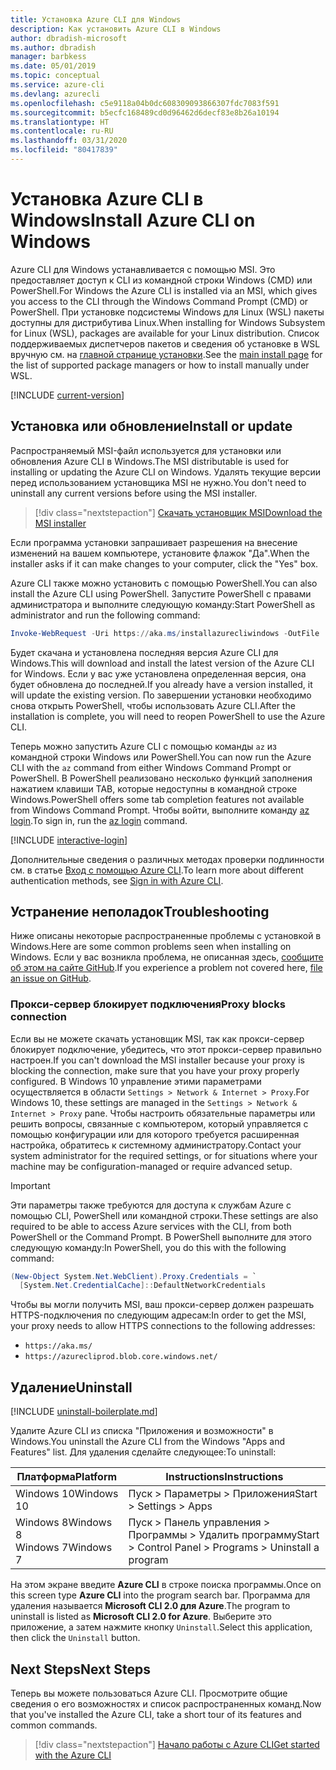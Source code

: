 ```yaml
---
title: Установка Azure CLI для Windows
description: Как установить Azure CLI в Windows
author: dbradish-microsoft
ms.author: dbradish
manager: barbkess
ms.date: 05/01/2019
ms.topic: conceptual
ms.service: azure-cli
ms.devlang: azurecli
ms.openlocfilehash: c5e9118a04b0dc608309093866307fdc7083f591
ms.sourcegitcommit: b5ecfc168489cd0d96462d6decf83e8b26a10194
ms.translationtype: HT
ms.contentlocale: ru-RU
ms.lasthandoff: 03/31/2020
ms.locfileid: "80417839"
---
```

# <a name="install-azure-cli-on-windows"></a><span data-ttu-id="45cb9-103">Установка Azure CLI в Windows</span><span class="sxs-lookup"><span data-stu-id="45cb9-103">Install Azure CLI on Windows</span></span>

<span data-ttu-id="45cb9-104">Azure CLI для Windows устанавливается с помощью MSI. Это предоставляет доступ к CLI из командной строки Windows (CMD) или PowerShell.</span><span class="sxs-lookup"><span data-stu-id="45cb9-104">For Windows the Azure CLI is installed via an MSI, which gives you access to the CLI through the Windows Command Prompt (CMD) or PowerShell.</span></span>
<span data-ttu-id="45cb9-105">При установке подсистемы Windows для Linux (WSL) пакеты доступны для дистрибутива Linux.</span><span class="sxs-lookup"><span data-stu-id="45cb9-105">When installing for Windows Subsystem for Linux (WSL), packages are available for your Linux distribution.</span></span> <span data-ttu-id="45cb9-106">Список поддерживаемых диспетчеров пакетов и сведения об установке в WSL вручную см. на [главной странице установки](install-azure-cli.md).</span><span class="sxs-lookup"><span data-stu-id="45cb9-106">See the [main install page](install-azure-cli.md) for the list of supported package managers or how to install manually under WSL.</span></span>

[!INCLUDE [current-version](includes/current-version.md)]

## <a name="install-or-update"></a><span data-ttu-id="45cb9-107">Установка или обновление</span><span class="sxs-lookup"><span data-stu-id="45cb9-107">Install or update</span></span>

<span data-ttu-id="45cb9-108">Распространяемый MSI-файл используется для установки или обновления Azure CLI в Windows.</span><span class="sxs-lookup"><span data-stu-id="45cb9-108">The MSI distributable is used for installing or updating the Azure CLI on Windows.</span></span> <span data-ttu-id="45cb9-109">Удалять текущие версии перед использованием установщика MSI не нужно.</span><span class="sxs-lookup"><span data-stu-id="45cb9-109">You don't need to uninstall any current versions before using the MSI installer.</span></span>

> [!div class="nextstepaction"]
> [<span data-ttu-id="45cb9-110">Скачать установщик MSI</span><span class="sxs-lookup"><span data-stu-id="45cb9-110">Download the MSI installer</span></span>](https://aka.ms/installazurecliwindows)

<span data-ttu-id="45cb9-111">Если программа установки запрашивает разрешения на внесение изменений на вашем компьютере, установите флажок "Да".</span><span class="sxs-lookup"><span data-stu-id="45cb9-111">When the installer asks if it can make changes to your computer, click the "Yes" box.</span></span>

<span data-ttu-id="45cb9-112">Azure CLI также можно установить с помощью PowerShell.</span><span class="sxs-lookup"><span data-stu-id="45cb9-112">You can also install the Azure CLI using PowerShell.</span></span> <span data-ttu-id="45cb9-113">Запустите PowerShell с правами администратора и выполните следующую команду:</span><span class="sxs-lookup"><span data-stu-id="45cb9-113">Start PowerShell as administrator and run the following command:</span></span>

   ```PowerShell
   Invoke-WebRequest -Uri https://aka.ms/installazurecliwindows -OutFile .\AzureCLI.msi; Start-Process msiexec.exe -Wait -ArgumentList '/I AzureCLI.msi /quiet'; rm .\AzureCLI.msi
   ```
<span data-ttu-id="45cb9-114">Будет скачана и установлена последняя версия Azure CLI для Windows.</span><span class="sxs-lookup"><span data-stu-id="45cb9-114">This will download and install the latest version of the Azure CLI for Windows.</span></span> <span data-ttu-id="45cb9-115">Если у вас уже установлена определенная версия, она будет обновлена до последней.</span><span class="sxs-lookup"><span data-stu-id="45cb9-115">If you already have a version installed, it will update the existing version.</span></span> <span data-ttu-id="45cb9-116">По завершении установки необходимо снова открыть PowerShell, чтобы использовать Azure CLI.</span><span class="sxs-lookup"><span data-stu-id="45cb9-116">After the installation is complete, you will need to reopen PowerShell to use the Azure CLI.</span></span>

<span data-ttu-id="45cb9-117">Теперь можно запустить Azure CLI с помощью команды `az` из командной строки Windows или PowerShell.</span><span class="sxs-lookup"><span data-stu-id="45cb9-117">You can now run the Azure CLI with the `az` command from either Windows Command Prompt or PowerShell.</span></span> <span data-ttu-id="45cb9-118">В PowerShell реализовано несколько функций заполнения нажатием клавиши TAB, которые недоступны в командной строке Windows.</span><span class="sxs-lookup"><span data-stu-id="45cb9-118">PowerShell offers some tab completion features not available from Windows Command Prompt.</span></span> <span data-ttu-id="45cb9-119">Чтобы войти, выполните команду [az login](/cli/azure/reference-index#az-login).</span><span class="sxs-lookup"><span data-stu-id="45cb9-119">To sign in, run the [az login](/cli/azure/reference-index#az-login) command.</span></span>

[!INCLUDE [interactive-login](includes/interactive-login.md)]

<span data-ttu-id="45cb9-120">Дополнительные сведения о различных методах проверки подлинности см. в статье [Вход с помощью Azure CLI](authenticate-azure-cli.md).</span><span class="sxs-lookup"><span data-stu-id="45cb9-120">To learn more about different authentication methods, see [Sign in with Azure CLI](authenticate-azure-cli.md).</span></span>

## <a name="troubleshooting"></a><span data-ttu-id="45cb9-121">Устранение неполадок</span><span class="sxs-lookup"><span data-stu-id="45cb9-121">Troubleshooting</span></span>

<span data-ttu-id="45cb9-122">Ниже описаны некоторые распространенные проблемы с установкой в Windows.</span><span class="sxs-lookup"><span data-stu-id="45cb9-122">Here are some common problems seen when installing on Windows.</span></span> <span data-ttu-id="45cb9-123">Если у вас возникла проблема, не описанная здесь, [сообщите об этом на сайте GitHub](https://github.com/Azure/azure-cli/issues).</span><span class="sxs-lookup"><span data-stu-id="45cb9-123">If you experience a problem not covered here, [file an issue on GitHub](https://github.com/Azure/azure-cli/issues).</span></span>

### <a name="proxy-blocks-connection"></a><span data-ttu-id="45cb9-124">Прокси-сервер блокирует подключения</span><span class="sxs-lookup"><span data-stu-id="45cb9-124">Proxy blocks connection</span></span>

<span data-ttu-id="45cb9-125">Если вы не можете скачать установщик MSI, так как прокси-сервер блокирует подключение, убедитесь, что этот прокси-сервер правильно настроен.</span><span class="sxs-lookup"><span data-stu-id="45cb9-125">If you can't download the MSI installer because your proxy is blocking the connection, make sure that you have your proxy properly configured.</span></span> <span data-ttu-id="45cb9-126">В Windows 10 управление этими параметрами осуществляется в области `Settings > Network & Internet > Proxy`.</span><span class="sxs-lookup"><span data-stu-id="45cb9-126">For Windows 10, these settings are managed in the `Settings > Network & Internet > Proxy` pane.</span></span> <span data-ttu-id="45cb9-127">Чтобы настроить обязательные параметры или решить вопросы, связанные с компьютером, который управляется с помощью конфигурации или для которого требуется расширенная настройка, обратитесь к системному администратору.</span><span class="sxs-lookup"><span data-stu-id="45cb9-127">Contact your system administrator for the required settings, or for situations where your machine may be configuration-managed or require advanced setup.</span></span>

> [!IMPORTANT]
> <span data-ttu-id="45cb9-128">Эти параметры также требуются для доступа к службам Azure с помощью CLI, PowerShell или командной строки.</span><span class="sxs-lookup"><span data-stu-id="45cb9-128">These settings are also required to be able to access Azure services with the CLI, from both PowerShell or the Command Prompt.</span></span> <span data-ttu-id="45cb9-129">В PowerShell выполните для этого следующую команду:</span><span class="sxs-lookup"><span data-stu-id="45cb9-129">In PowerShell, you do this with the following command:</span></span>
>
> ```powershell
> (New-Object System.Net.WebClient).Proxy.Credentials = `
>   [System.Net.CredentialCache]::DefaultNetworkCredentials
> ```

<span data-ttu-id="45cb9-130">Чтобы вы могли получить MSI, ваш прокси-сервер должен разрешать HTTPS-подключения по следующим адресам:</span><span class="sxs-lookup"><span data-stu-id="45cb9-130">In order to get the MSI, your proxy needs to allow HTTPS connections to the following addresses:</span></span>

* `https://aka.ms/`
* `https://azurecliprod.blob.core.windows.net/`

## <a name="uninstall"></a><span data-ttu-id="45cb9-131">Удаление</span><span class="sxs-lookup"><span data-stu-id="45cb9-131">Uninstall</span></span>

[!INCLUDE [uninstall-boilerplate.md](includes/uninstall-boilerplate.md)]

<span data-ttu-id="45cb9-132">Удалите Azure CLI из списка "Приложения и возможности" в Windows.</span><span class="sxs-lookup"><span data-stu-id="45cb9-132">You uninstall the Azure CLI from the Windows "Apps and Features" list.</span></span> <span data-ttu-id="45cb9-133">Для удаления сделайте следующее:</span><span class="sxs-lookup"><span data-stu-id="45cb9-133">To uninstall:</span></span>

| <span data-ttu-id="45cb9-134">Платформа</span><span class="sxs-lookup"><span data-stu-id="45cb9-134">Platform</span></span> | <span data-ttu-id="45cb9-135">Instructions</span><span class="sxs-lookup"><span data-stu-id="45cb9-135">Instructions</span></span> |
|---|---|
| <span data-ttu-id="45cb9-136">Windows 10</span><span class="sxs-lookup"><span data-stu-id="45cb9-136">Windows 10</span></span> | <span data-ttu-id="45cb9-137">Пуск > Параметры > Приложения</span><span class="sxs-lookup"><span data-stu-id="45cb9-137">Start > Settings > Apps</span></span> |
| <span data-ttu-id="45cb9-138">Windows 8</span><span class="sxs-lookup"><span data-stu-id="45cb9-138">Windows 8</span></span><br/><span data-ttu-id="45cb9-139">Windows 7</span><span class="sxs-lookup"><span data-stu-id="45cb9-139">Windows 7</span></span> | <span data-ttu-id="45cb9-140">Пуск > Панель управления > Программы > Удалить программу</span><span class="sxs-lookup"><span data-stu-id="45cb9-140">Start > Control Panel > Programs > Uninstall a program</span></span> |

<span data-ttu-id="45cb9-141">На этом экране введите __Azure CLI__ в строке поиска программы.</span><span class="sxs-lookup"><span data-stu-id="45cb9-141">Once on this screen type __Azure CLI__ into the program search bar.</span></span> <span data-ttu-id="45cb9-142">Программа для удаления называется __Microsoft CLI 2.0 для Azure__.</span><span class="sxs-lookup"><span data-stu-id="45cb9-142">The program to uninstall is listed as __Microsoft CLI 2.0 for Azure__.</span></span> <span data-ttu-id="45cb9-143">Выберите это приложение, а затем нажмите кнопку `Uninstall`.</span><span class="sxs-lookup"><span data-stu-id="45cb9-143">Select this application, then click the `Uninstall` button.</span></span>

## <a name="next-steps"></a><span data-ttu-id="45cb9-144">Next Steps</span><span class="sxs-lookup"><span data-stu-id="45cb9-144">Next Steps</span></span>

<span data-ttu-id="45cb9-145">Теперь вы можете пользоваться Azure CLI. Просмотрите общие сведения о его возможностях и список распространенных команд.</span><span class="sxs-lookup"><span data-stu-id="45cb9-145">Now that you've installed the Azure CLI, take a short tour of its features and common commands.</span></span>

> [!div class="nextstepaction"]
> [<span data-ttu-id="45cb9-146">Начало работы с Azure CLI</span><span class="sxs-lookup"><span data-stu-id="45cb9-146">Get started with the Azure CLI</span></span>](get-started-with-azure-cli.md)
